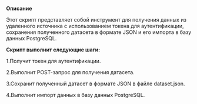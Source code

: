 **Описание**

Этот скрипт представляет собой инструмент для получения данных из удаленного источника с использованием токена для аутентификации, сохранения полученного датасета в формате JSON и его импорта в базу данных PostgreSQL.

**Скрипт выполнит следующие шаги:**

1.Получит токен для аутентификации.

2.Выполнит POST-запрос для получения датасета.

3.Сохранит полученный датасет в формате JSON в файле dataset.json.

4.Выполнит импорт данных в базу данных PostgreSQL.
